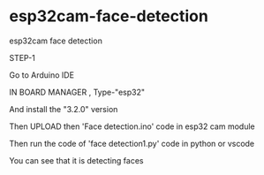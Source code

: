 # esp32cam-face-detection
esp32cam face detection

STEP-1

Go to Arduino IDE

IN BOARD MANAGER , Type-"esp32"

And install the "3.2.0" version

Then UPLOAD then 'Face detection.ino' code in esp32 cam module

Then run the code of 'face detection1.py' code in python or vscode

You can see that it is detecting faces
